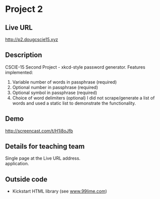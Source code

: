 # Project 2

## Live URL
<http://p2.dougcscie15.xyz>

## Description
CSCIE-15 Second Project - xkcd-style password generator.
Features implemented:
1. Variable number of words in passphrase (required)
2. Optional number in passphrase (required)
3. Optional symbol in passphrase (required)
4. Choice of word delimiters (optional)
I did not scrape/generate a list of words and
used a static list to demonstrate the functionality.

## Demo
http://screencast.com/t/H1i8oJfb

## Details for teaching team
Single page at the Live URL address.  
application.

## Outside code
* Kickstart HTML library (see www.99lime.com)
